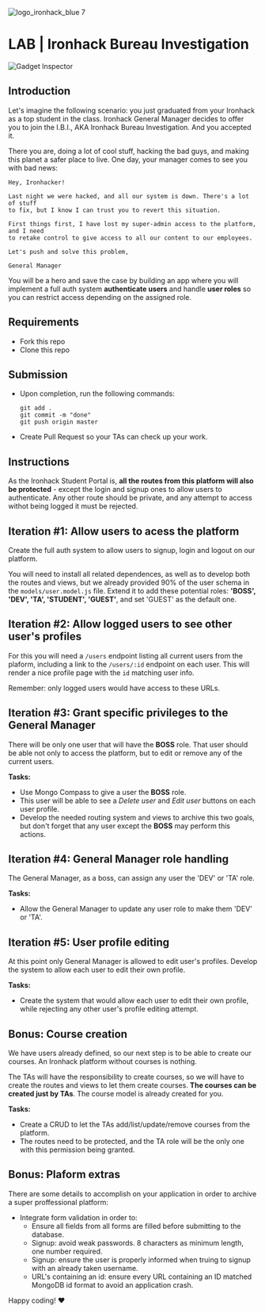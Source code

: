 ![logo_ironhack_blue 7](https://user-images.githubusercontent.com/23629340/40541063-a07a0a8a-601a-11e8-91b5-2f13e4e6b441.png)

# LAB | Ironhack Bureau Investigation

![Gadget Inspector](http://i.giphy.com/usZXhnivnVpEA.gif)

## Introduction

Let's imagine the following scenario: you just graduated from your Ironhack as a top student in the class. Ironhack General Manager decides to offer you to join the I.B.I., AKA Ironhack Bureau Investigation. And you accepted it.

There you are, doing a lot of cool stuff, hacking the bad guys, and making this planet a safer place to live. One day, your manager comes to see you with bad news:

```
Hey, Ironhacker!

Last night we were hacked, and all our system is down. There's a lot of stuff
to fix, but I know I can trust you to revert this situation.

First things first, I have lost my super-admin access to the platform, and I need
to retake control to give access to all our content to our employees.

Let's push and solve this problem,

General Manager
```

You will be a hero and save the case by building an app where you will implement a full auth system **authenticate users** and handle **user roles** so you can restrict access depending on the assigned role.

## Requirements

- Fork this repo
- Clone this repo

## Submission

- Upon completion, run the following commands:

  ```
  git add .
  git commit -m "done"
  git push origin master
  ```

- Create Pull Request so your TAs can check up your work.

## Instructions

As the Ironhack Student Portal is, **all the routes from this platform will also be protected** - except the login and signup ones to allow users to authenticate. Any other route should be private, and any attempt to access withot being logged it must be rejected. 

## Iteration #1: Allow users to acess the platform

Create the full auth system to allow users to signup, login and logout on our platform. 

You will need to install all related dependences, as well as to develop both the routes and views, but we already provided 90% of the user schema in the `models/user.model.js` file. Extend it to add these potential roles: **'BOSS', 'DEV', 'TA', 'STUDENT', 'GUEST'**, and set 'GUEST' as the default one.




## Iteration #2: Allow logged users to see other user's profiles

For this you will need a `/users` endpoint listing all current users from the plaform, including a link to the `/users/:id` endpoint on each user. This will render a nice profile page with the `id` matching user info. 

Remember: only logged users would have access to these URLs.



## Iteration #3: Grant specific privileges to the General Manager

There will be only one user that will have the **BOSS** role. That user should be able not only to access the platform, but to edit or remove any of the current users.


**Tasks:**

- Use Mongo Compass to give a user the **BOSS** role.
- This user will be able to see a _Delete user_ and _Edit user_ buttons on each user profile. 
- Develop the needed routing system and views to archive this two goals, but don't forget that any user except the **BOSS** may perform this actions.



## Iteration #4: General Manager role handling 

The General Manager, as a boss, can assign any user the 'DEV' or 'TA' role. 


**Tasks:**

- Allow the General Manager to update any user role to make them 'DEV' or 'TA'.



## Iteration #5: User profile editing

At this point only General Manager is allowed to edit user's profiles. Develop the system to allow each user to edit their own profile.


**Tasks:**

- Create the system that would allow each user to edit their own profile, while rejecting any other user's profile editing attempt.




## Bonus: Course creation

We have users already defined, so our next step is to be able to create our courses. An Ironhack platform without courses is nothing.

The TAs will have the responsibility to create courses, so we will have to create the routes and views to let them create courses. **The courses can be created just by TAs**. The course model is already created for you.

**Tasks:**

- Create a CRUD to let the TAs add/list/update/remove courses from the platform.
- The routes need to be protected, and the TA role will be the only one with this permission being granted.

## Bonus: Plaform extras

There are some details to accomplish on your application in order to archive a super proffessional platform:

- Integrate form validation in order to:
  - Ensure all fields from all forms are filled before submitting to the database.
  - Signup: avoid weak passwords. 8 characters as minimum length, one number required.
  - Signup: ensure the user is properly informed when truing to signup with an already taken username.
  - URL's containing an id: ensure every URL containing an ID matched MongoDB id format to avoid an application crash.


Happy coding! :heart:
